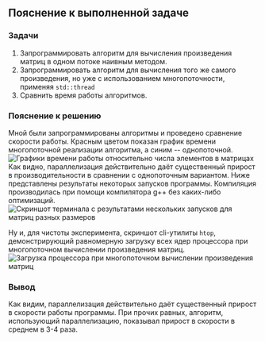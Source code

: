 ## Пояснение к выполненной задаче

### Задачи
1. Запрограммировать алгоритм для вычисления произведения матриц в одном потоке наивным методом.
2. Запрограммировать алгоритм для вычисления того же самого произведения, но уже с использованием многопоточности, применяя
```std::thread```
3. Сравнить время работы алгоритмов.

### Пояснение к решению
Мной были запрограммированы алгоритмы и проведено сравнение скорости работы. Красным цветом показан график времени многопоточной реализации алгоритма, а синим -- однопоточной.
![Графики времени работы относительно числа элементов в матрицах](./images/graphs.png)
Как видно, параллелизация действительно даёт существенный прирост в производительности в сравнении с однопоточным вариантом. Ниже представлены результаты некоторых запусков программы. Компиляция производилась при помощи компилятора g++ без каких-либо оптимизаций.
![Скриншот терминала с результатами нескольких запусков для матриц разных размеров](./images/code.png) 

Ну и, для чистоты эксперимента, скриншот cli-утилиты ```htop```, демонстрирующий равномерную загрузку всех ядер процессора при многопоточном вычислении произведения матриц.
![Загрузка процессора при многопоточном вычислении произведения матриц](./images/load.png)
### Вывод
Как видим, параллелизация действительно даёт существенный прирост в скорости работы программы. При прочих равных, алгоритм, использующий параллелизацию, показывал прирост в скорости в среднем в 3-4 раза.

